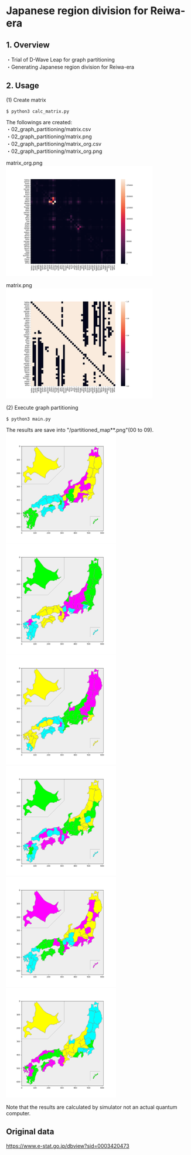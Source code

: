 # Japanese region division for Reiwa-era

## 1. Overview

・Trial of D-Wave Leap for graph partitioning  
・Generating Japanese region division for Reiwa-era

## 2. Usage

(1) Create matrix

```
$ python3 calc_matrix.py
```

The followings are created:  
・02_graph_partitioning/matrix.csv  
・02_graph_partitioning/matrix.png  
・02_graph_partitioning/matrix_org.csv  
・02_graph_partitioning/matrix_org.png  

matrix_org.png  
<img src=img/matrix_org.png width=400>

matrix.png  
<img src=img/matrix.png width=400>

(2) Execute graph partitioning

```
$ python3 main.py
```

The results are save into "/partitioned_map**.png"(00 to 09).  
<img src=img/partitioned_map01.png width=300>
<img src=img/partitioned_map02.png width=300>
<img src=img/partitioned_map03.png width=300>
<img src=img/partitioned_map04.png width=300>
<img src=img/partitioned_map05.png width=300>
<img src=img/partitioned_map06.png width=300>

Note that the results are calculated by simulator not an actual quantum computer.

## Original data
https://www.e-stat.go.jp/dbview?sid=0003420473
